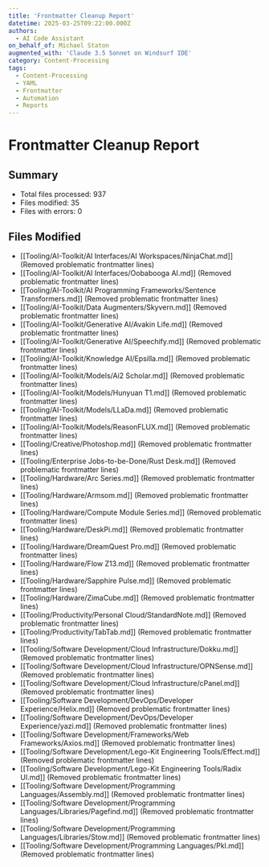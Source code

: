 ```yaml
---
title: 'Frontmatter Cleanup Report'
datetime: 2025-03-25T09:22:00.000Z
authors:
  - AI Code Assistant
on_behalf_of: Michael Staton
augmented_with: 'Claude 3.5 Sonnet on Windsurf IDE'
category: Content-Processing
tags:
  - Content-Processing
  - YAML
  - Frontmatter
  - Automation
  - Reports
---
```

# Frontmatter Cleanup Report

## Summary
- Total files processed: 937
- Files modified: 35
- Files with errors: 0

## Files Modified
- [[Tooling/AI-Toolkit/AI Interfaces/AI Workspaces/NinjaChat.md]] (Removed problematic frontmatter lines)
- [[Tooling/AI-Toolkit/AI Interfaces/Oobabooga AI.md]] (Removed problematic frontmatter lines)
- [[Tooling/AI-Toolkit/AI Programming Frameworks/Sentence Transformers.md]] (Removed problematic frontmatter lines)
- [[Tooling/AI-Toolkit/Data Augmenters/Skyvern.md]] (Removed problematic frontmatter lines)
- [[Tooling/AI-Toolkit/Generative AI/Avakin Life.md]] (Removed problematic frontmatter lines)
- [[Tooling/AI-Toolkit/Generative AI/Speechify.md]] (Removed problematic frontmatter lines)
- [[Tooling/AI-Toolkit/Knowledge AI/Epsilla.md]] (Removed problematic frontmatter lines)
- [[Tooling/AI-Toolkit/Models/Ai2 Scholar.md]] (Removed problematic frontmatter lines)
- [[Tooling/AI-Toolkit/Models/Hunyuan T1.md]] (Removed problematic frontmatter lines)
- [[Tooling/AI-Toolkit/Models/LLaDa.md]] (Removed problematic frontmatter lines)
- [[Tooling/AI-Toolkit/Models/ReasonFLUX.md]] (Removed problematic frontmatter lines)
- [[Tooling/Creative/Photoshop.md]] (Removed problematic frontmatter lines)
- [[Tooling/Enterprise Jobs-to-be-Done/Rust Desk.md]] (Removed problematic frontmatter lines)
- [[Tooling/Hardware/Arc Series.md]] (Removed problematic frontmatter lines)
- [[Tooling/Hardware/Armsom.md]] (Removed problematic frontmatter lines)
- [[Tooling/Hardware/Compute Module Series.md]] (Removed problematic frontmatter lines)
- [[Tooling/Hardware/DeskPi.md]] (Removed problematic frontmatter lines)
- [[Tooling/Hardware/DreamQuest Pro.md]] (Removed problematic frontmatter lines)
- [[Tooling/Hardware/Flow Z13.md]] (Removed problematic frontmatter lines)
- [[Tooling/Hardware/Sapphire Pulse.md]] (Removed problematic frontmatter lines)
- [[Tooling/Hardware/ZimaCube.md]] (Removed problematic frontmatter lines)
- [[Tooling/Productivity/Personal Cloud/StandardNote.md]] (Removed problematic frontmatter lines)
- [[Tooling/Productivity/TabTab.md]] (Removed problematic frontmatter lines)
- [[Tooling/Software Development/Cloud Infrastructure/Dokku.md]] (Removed problematic frontmatter lines)
- [[Tooling/Software Development/Cloud Infrastructure/OPNSense.md]] (Removed problematic frontmatter lines)
- [[Tooling/Software Development/Cloud Infrastructure/cPanel.md]] (Removed problematic frontmatter lines)
- [[Tooling/Software Development/DevOps/Developer Experience/Helix.md]] (Removed problematic frontmatter lines)
- [[Tooling/Software Development/DevOps/Developer Experience/yazi.md]] (Removed problematic frontmatter lines)
- [[Tooling/Software Development/Frameworks/Web Frameworks/Axios.md]] (Removed problematic frontmatter lines)
- [[Tooling/Software Development/Lego-Kit Engineering Tools/Effect.md]] (Removed problematic frontmatter lines)
- [[Tooling/Software Development/Lego-Kit Engineering Tools/Radix UI.md]] (Removed problematic frontmatter lines)
- [[Tooling/Software Development/Programming Languages/Assembly.md]] (Removed problematic frontmatter lines)
- [[Tooling/Software Development/Programming Languages/Libraries/Pagefind.md]] (Removed problematic frontmatter lines)
- [[Tooling/Software Development/Programming Languages/Libraries/Stow.md]] (Removed problematic frontmatter lines)
- [[Tooling/Software Development/Programming Languages/Pkl.md]] (Removed problematic frontmatter lines)
